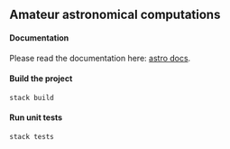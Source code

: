 ## Amateur astronomical computations

#### Documentation

Please read the documentation here: [astro docs](https://alexander-ignatyev.github.io/astro/doc/frames.html).

#### Build the project

    stack build

#### Run unit tests

    stack tests
